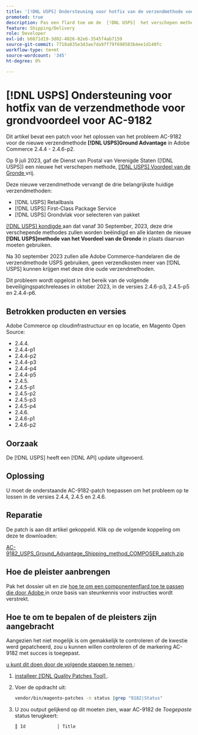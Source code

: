```yaml
---
title: '[!DNL USPS] Ondersteuning voor hotfix van de verzendmethode voor grondvoordeel voor AC-9182'
promoted: true
description: Pas een flard toe om de  [!DNL USPS]  het verschepen methodekwestie AC-9182 voor Adobe Commerce 2.4.4 - 2.4.6-p2 te behandelen.
feature: Shipping/Delivery
role: Developer
exl-id: b6871d19-3d02-4026-82e6-3545f4ab7159
source-git-commit: 7718a835e343ae7da9ff79f690503b4ee1d140fc
workflow-type: tm+mt
source-wordcount: '345'
ht-degree: 0%

---
```


# [!DNL USPS] Ondersteuning voor hotfix van de verzendmethode voor grondvoordeel voor AC-9182

Dit artikel bevat een patch voor het oplossen van het probleem AC-9182 voor de nieuwe verzendmethode **[!DNL USPS]Ground Advantage** in Adobe Commerce 2.4.4 - 2.4.6-p2.

Op 9 juli 2023, gaf de Dienst van Postal van Verenigde Staten ([!DNL USPS]) een nieuwe het verschepen methode, [[!DNL USPS]  Voordeel van de Gronde ](https://www.usps.com/ship/ground-advantage.htm) vrij.

Deze nieuwe verzendmethode vervangt de drie belangrijkste huidige verzendmethoden:

* [!DNL USPS] Retailbasis
* [!DNL USPS] First-Class Package Service
* [!DNL USPS] Grondvlak voor selecteren van pakket

[[!DNL USPS]  kondigde ](https://faq.usps.com/s/article/USPS-Ground-Advantage#how_it_works) aan dat vanaf 30 September, 2023, deze drie verschepende methodes zullen worden beëindigd en alle klanten de nieuwe **[!DNL USPS]methode van het Voordeel van de Gronde** in plaats daarvan moeten gebruiken.

Na 30 september 2023 zullen alle Adobe Commerce-handelaren die de verzendmethode USPS gebruiken, geen verzendkosten meer van [!DNL USPS] kunnen krijgen met deze drie oude verzendmethoden.

Dit probleem wordt opgelost in het bereik van de volgende beveiligingspatchreleases in oktober 2023, in de versies 2.4.6-p3, 2.4.5-p5 en 2.4.4-p6.

## Betrokken producten en versies

Adobe Commerce op cloudinfrastructuur en op locatie, en Magento Open Source:

* 2.4.4.
* 2.4.4-p1
* 2.4.4-p2
* 2.4.4-p3
* 2.4.4-p4
* 2.4.4-p5
* 2.4.5.
* 2.4.5-p1
* 2.4.5-p2
* 2.4.5-p3
* 2.4.5-p4
* 2.4.6.
* 2.4.6-p1
* 2.4.6-p2

## Oorzaak

De [!DNL USPS] heeft een [!DNL API] update uitgevoerd.

## Oplossing

U moet de onderstaande AC-9182-patch toepassen om het probleem op te lossen in de versies 2.4.4, 2.4.5 en 2.4.6.

## Reparatie

De patch is aan dit artikel gekoppeld. Klik op de volgende koppeling om deze te downloaden:

[AC-9182_USPS_Ground_Advantage_Shipping_method_COMPOSER_patch.zip](assets/AC-9182_USPS_Ground_Advantage_shipping_method_COMPOSER_patch.zip)

## Hoe de pleister aanbrengen

Pak het dossier uit en zie [ hoe te om een componentenflard toe te passen die door Adobe ](https://experienceleague.adobe.com/docs/commerce-knowledge-base/kb/how-to/how-to-apply-a-composer-patch-provided-by-magento.html) in onze basis van steunkennis voor instructies wordt verstrekt.

## Hoe te om te bepalen of de pleisters zijn aangebracht

Aangezien het niet mogelijk is om gemakkelijk te controleren of de kwestie werd gepatcheerd, zou u kunnen willen controleren of de markering AC-9182 met succes is toegepast.

<u> u kunt dit doen door de volgende stappen te nemen </u>:

1. [ installeer  [!DNL Quality Patches Tool] ](https://experienceleague.adobe.com/docs/commerce-operations/tools/quality-patches-tool/usage.html).
1. Voer de opdracht uit:

   ```bash
   vendor/bin/magento-patches -n status |grep "9182|Status"
   ```

1. U zou output gelijkend op dit moeten zien, waar AC-9182 de *Toegepaste* status terugkeert:

   ```bash
   ║ Id            │ Title                                                        │ Category        │ Origin                 │ Status      │ Details                                          ║ ║ N/A           │ ../m2-hotfixes/AC-9182_USPS_Ground_Advantage_shipping_method_COMPOSER_patch.patch      │ Other           │ Local                  │ Applied     │ Patch type: Custom                                
   ```
